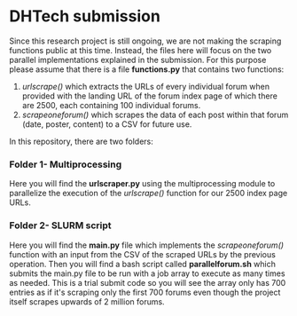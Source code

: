 # DHTech submission

Since this research project is still ongoing, we are not making the scraping functions public at this time. Instead, the files here will focus on the two parallel implementations explained in the submission. 
For this purpose please assume that there is a file __functions.py__ that contains two functions: 
1. _urlscrape()_ which extracts the URLs of every individual forum when provided with the landing URL of the forum index page of which there are 2500, each containing 100 individual forums.
2. _scrapeoneforum()_ which scrapes the data of each post within that forum (date, poster, content) to a CSV for future use.

In this repository, there are two folders: 

### Folder 1- Multiprocessing

Here you will find the __urlscraper.py__ using the multiprocessing module to parallelize the execution of the _urlscrape()_ function for our 2500 index page URLs. 

### Folder 2- SLURM script

Here you will find the __main.py__ file which implements the _scrapeoneforum()_ function with an input from the CSV of the scraped URLs by the previous operation. Then you will find a bash script called __parallelforum.sh__ which submits the main.py file to be run with a job array to execute as many times as needed. This is a trial submit code so you will see the array only has 700 entries as if it's scraping only the first 700 forums even though the project itself scrapes upwards of 2 million forums.

